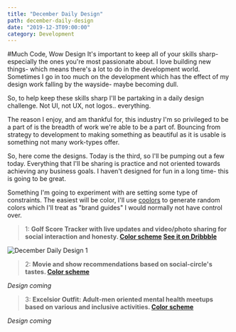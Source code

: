 ```yaml
---
title: "December Daily Design"
path: december-daily-design
date: "2019-12-3T09:00:00"
category: Development
---
```


#Much Code, Wow Design
It's important to keep all of your skills sharp- especially the ones you're most passionate about. I love building new things- which means there's a lot to do in the development world. Sometimes I go in too much on the development which has the effect of my design work falling by the wayside- maybe becoming dull.

So, to help keep these skills sharp I'll be partaking in a daily design challenge. Not UI, not UX, not logos.. everything.

The reason I enjoy, and am thankful for, this industry I'm so privileged to be a part of is the breadth of work we're able to be a part of. Bouncing from strategy to development to making something as beautiful as it is usable is something not many work-types offer.

So, here come the designs. Today is the third, so I'll be pumping out a few today. Everything that I'll be sharing is practice and not oriented towards achieving any business goals. I haven't designed for fun in a long time- this is going to be great.

Something I'm going to experiment with are setting some type of constraints. The easiest will be color, I'll use [coolors](https://coolors.co/) to generate random colors which I'll treat as "brand guides" I would normally not have control over.



> 1: **Golf Score Tracker with live updates and video/photo sharing for social interaction and honesty. [Color scheme](https://coolors.co/4e0250-801a86-645986-8fe388-58bc82) [See it on Dribbble](https://dribbble.com/shots/8808609-UI-Practice-1)**

![December Daily Design 1](https://cdn.dribbble.com/users/32047/screenshots/8808609/media/95b3937bd9d8956ea90413d7d7b5021f.png)

> 2: **Movie and show recommendations based on social-circle's tastes. [Color scheme](https://coolors.co/8895b3-8e94f2-9fa0ff-bbadff-dab6fc)**

*Design coming*

> 3: **Excelsior Outfit: Adult-men oriented mental health meetups based on various and inclusive activities. [Color scheme](https://coolors.co/08415c-cc2936-6b818c-f1bf98-eee5e9)**

*Design coming*
